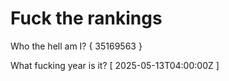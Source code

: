# Fuck the rankings

Who the hell am I?
{ 35169563 }

What fucking year is it?
[ 2025-05-13T04:00:00Z ]
